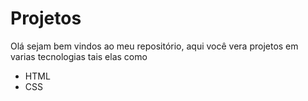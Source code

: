 # Projetos
 Olá sejam bem vindos ao meu repositório, aqui você vera projetos em varias tecnologias tais elas como
 * HTML
 * CSS